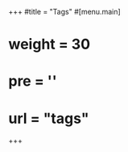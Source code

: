 +++
#title = "Tags"
#[menu.main]
#  weight = 30
#  pre = '<i class="fas fa-fw fa-tags"></i>'
#  url = "tags"
+++

